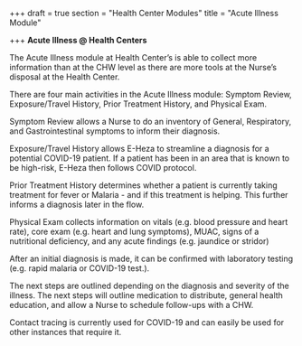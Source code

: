 +++
draft = true
section = "Health Center Modules"
title = "Acute Illness Module"

+++
**Acute Illness @ Health Centers**  
  
The Acute Illness module at Health Center’s is able to collect more information than at the CHW level as there are more tools at the Nurse’s disposal at the Health Center. 

There are four main activities in the Acute Illness module: Symptom Review, Exposure/Travel History, Prior Treatment History, and Physical Exam.

Symptom Review allows a Nurse to do an inventory of General, Respiratory, and Gastrointestinal symptoms to inform their diagnosis. 

Exposure/Travel History allows E-Heza to streamline a diagnosis for a potential COVID-19 patient. If a patient has been in an area that is known to be high-risk, E-Heza then follows COVID protocol.

Prior Treatment History determines whether a patient is currently taking treatment for fever or Malaria - and if this treatment is helping. This further informs a diagnosis later in the flow.

Physical Exam collects information on vitals (e.g. blood pressure and heart rate), core exam (e.g. heart and lung symptoms), MUAC, signs of a nutritional deficiency, and any acute findings (e.g. jaundice or stridor)

After an initial diagnosis is made, it can be confirmed with laboratory testing (e.g. rapid malaria or COVID-19 test.).

  
The next steps are outlined depending on the diagnosis and severity of the illness. The next steps will outline medication to distribute, general health education, and allow a Nurse to schedule follow-ups with a CHW.   
  
Contact tracing is currently used for COVID-19 and can easily be used for other instances that require it.